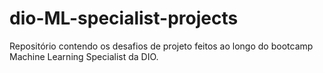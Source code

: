 # dio-ML-specialist-projects
Repositório contendo os desafios de projeto feitos ao longo do bootcamp Machine Learning Specialist da DIO.
